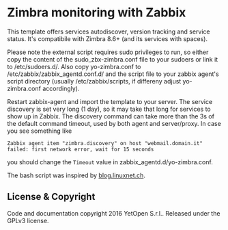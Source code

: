 Zimbra monitoring with Zabbix
=============================

This template offers services autodiscover, version tracking and service status.
It's compatibile with Zimbra 8.6+ (and its services with spaces).

Please note the external script requires sudo privileges to run, so either copy the content of the sudo_zbx-zimbra.conf file to your sudoers 
or link it to /etc/sudoers.d/.
Also copy yo-zimbra.conf to /etc/zabbix/zabbix_agentd.conf.d/ and the script file to your zabbix agent's script directory (usually /etc/zabbix/scripts, if differeny adjust yo-zimbra.conf accordingly).

Restart zabbix-agent and import the template to your server.
The service discovery is set very long (1 day), so it may take that long for services to show up in Zabbix.
The discovery command can take more than the 3s of the default command timeout, used by both agent and server/proxy. In case you see something like 
```
Zabbix agent item "zimbra.discovery" on host "webmail.domain.it" failed: first network error, wait for 15 seconds
```
you should change the `Timeout` value in zabbix_agentd.d/yo-zimbra.conf.

The bash script was inspired by [blog.linuxnet.ch](https://blog.linuxnet.ch/zimbra-monitoring-with-zabbix/). 


License & Copyright
-------------------
Code and documentation copyright 2016 YetOpen S.r.l.. Released under the GPLv3 license.
